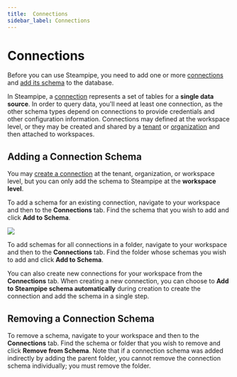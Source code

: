 ```yaml
---
title:  Connections
sidebar_label: Connections
---
```


# Connections

Before you can use Steampipe, you need to add one or more [connections](/pipes/docs/workspaces/connections) and [add its schema](#adding-a-connection-schema) to the database.  

In Steampipe, a [connection](https://steampipe.io/docs/managing/connections) represents a set of tables for a **single data source**.  In order to query data, you'll need at least one connection, as the other schema types depend on connections to provide credentials and other configuration information. Connections may defined at the workspace level, or they may be created and shared by a [tenant](/pipes/docs/accounts/tenant/connections) or [organization](/pipes/docs/accounts/org/connections) and then attached to workspaces.



## Adding a Connection Schema
You may [create a connection](/pipes/docs/workspaces/connections) at the tenant, organization, or workspace level, but you can only add the schema to Steampipe at the **workspace level**.  

To add a schema for an existing connection, navigate to your workspace and then to the **Connections** tab.  Find the schema that you wish to add and click **Add to Schema**.

![](/images/docs/pipes/steampipe/steampipe_schemas_add_remove.png)


To add schemas for all connections in a folder, navigate to your workspace and then to the **Connections** tab.  Find the folder whose schemas you wish to add and click **Add to Schema**.

You can also create new connections for your workspace from the **Connections** tab.  When creating a new connection, you can choose to  **Add to Steampipe schema automatically** during creation to create the connection and add the schema in a single step.


## Removing a Connection Schema

To remove a schema, navigate to your workspace and then to the **Connections** tab.  Find the schema or folder that you wish to remove and click **Remove from Schema**.  Note that if a connection schema was added indirectly by adding the parent folder, you cannot remove the connection schema individually; you must remove the folder.


<!--


There are three types of schemas in Turbot Pipes.

A [Connection](connections) represents a set of tables for a **single data source**.  In order to query data, you'll need at least one connection, as the other connection types depend on connections to provide credentials and other configuration information. Connections may defined at the workspace level, or they may be created on a [tenant](/pipes/docs/accounts/tenant/connections) or [organization](/pipes/docs/accounts/tenant/connections) and then [attached to workspaces](/pipes/docs/workspaces/connections#adding-schemas) - they can be shared by multiple workspaces within the account or organization. 

An [Aggregator](aggregators) allows you to query data from **multiple connections** as if they are a single connection. For example, using aggregators, you can query multiple AWS accounts from a single table.  Unlike connections, aggregators cannot be defined at the tenant or organization level or shared across workspaces - they can only be created at the workspace level.

A [Datatank](datatank) provides a mechanism to proactively query connections on a schedule and **store the results**. You can then query the stored results instead of the 'live' schemas, resulting in reduced query latency (at the expense of data currency). Datatank is a paid Turbot Pipes feature and is not available in the free Developer plan.  Like aggregators, datatanks cannot be defined at the tenant or organization level or shared across workspaces - they can only be created at the workspace level.


-->